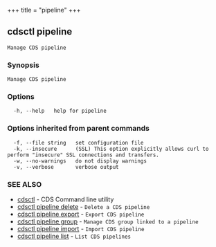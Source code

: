 +++
title = "pipeline"
+++
## cdsctl pipeline

`Manage CDS pipeline`

### Synopsis

`Manage CDS pipeline`

### Options

```
  -h, --help   help for pipeline
```

### Options inherited from parent commands

```
  -f, --file string   set configuration file
  -k, --insecure      (SSL) This option explicitly allows curl to perform "insecure" SSL connections and transfers.
  -w, --no-warnings   do not display warnings
  -v, --verbose       verbose output
```

### SEE ALSO

* [cdsctl](/cli/cdsctl/cdsctl/)	 - CDS Command line utility
* [cdsctl pipeline delete](/cli/cdsctl/pipeline/delete/)	 - `Delete a CDS pipeline`
* [cdsctl pipeline export](/cli/cdsctl/pipeline/export/)	 - `Export CDS pipeline`
* [cdsctl pipeline group](/cli/cdsctl/pipeline/group/)	 - `Manage CDS group linked to a pipeline`
* [cdsctl pipeline import](/cli/cdsctl/pipeline/import/)	 - `Import CDS pipeline`
* [cdsctl pipeline list](/cli/cdsctl/pipeline/list/)	 - `List CDS pipelines`

